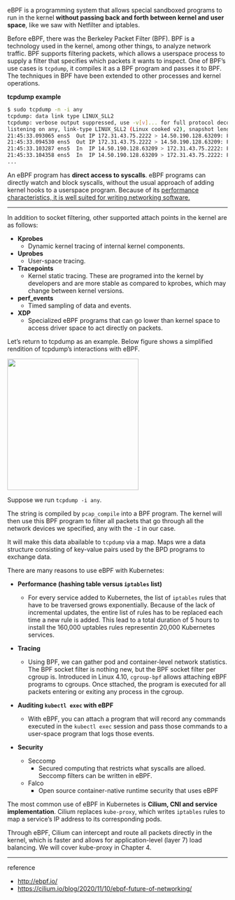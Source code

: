
eBPF is a programming system that allows special sandboxed programs to run in the kernel **without passing back and forth between kernel and user space**, like we saw with Netfilter and iptables.

Before eBPF, there was the Berkeley Packet Filter (BPF). BPF is a technology used in the kernel, among other things, to analyze network traffic. BPF supports filtering packets, which allows a userspace process to supply a filter that specifies which packets it wants to inspect. One of BPF’s use cases is `tcpdump`, it compiles it as a BPF program and passes it to BPF. The techniques in BPF have been extended to other processes and kernel operations.

**tcpdump example**
```bash
$ sudo tcpdump -n -i any
tcpdump: data link type LINUX_SLL2
tcpdump: verbose output suppressed, use -v[v]... for full protocol decode
listening on any, link-type LINUX_SLL2 (Linux cooked v2), snapshot length 262144 bytes
21:45:33.093065 ens5  Out IP 172.31.43.75.2222 > 14.50.190.128.63209: Flags [P.], seq 2457618334:2457618410, ack 3398066884, win 463, options [nop,nop,TS val 1101586736 ecr 1365458938], length 76
21:45:33.094530 ens5  Out IP 172.31.43.75.2222 > 14.50.190.128.63209: Flags [P.], seq 76:280, ack 1, win 463, options [nop,nop,TS val 1101586738 ecr 1365458938], length 204
21:45:33.103287 ens5  In  IP 14.50.190.128.63209 > 172.31.43.75.2222: Flags [.], ack 76, win 2046, options [nop,nop,TS val 1365458993 ecr 1101586736], length 0
21:45:33.104358 ens5  In  IP 14.50.190.128.63209 > 172.31.43.75.2222: Flags [.], ack 280, win 2044, options [nop,nop,TS val 1365458994 ecr 1101586738], length 0
...
```

An eBPF program has **direct access to syscalls**. eBPF programs can directly watch and block syscalls, without the usual approach of adding kernel hooks to a userspace program. Because of its <u>performance characteristics, it is well suited for writing networking software.</u>

---

In addition to socket filtering, other supported attach points in the kernel are as follows:

- **Kprobes**
  - Dynamic kernel tracing of internal kernel components.
- **Uprobes**
  - User-space tracing.
- **Tracepoints**
  - Kernel static tracing. These are programed into the kernel by developers and are more stable as compared to kprobes, which may change between kernel versions.
- **perf_events**
  - Timed sampling of data and events.
- **XDP**
  - Specialized eBPF programs that can go lower than kernel space to access driver space to act directly on packets.

Let’s return to tcpdump as an example. Below figure shows a simplified rendition of tcpdump’s interactions with eBPF.

<img src="https://github.com/rlaisqls/TIL/assets/81006587/92391699-09cc-49da-83e5-55a85465b6ff" height="300px" />

Suppose we run `tcpdump -i any`.

The string is compiled by `pcap_compile` into a BPF program. The kernel will then use this BPF program to filter all packets that go through all the network devices we specified, any with the `-I` in our case.

It will make this data abailable to `tcpdump` via a map. Maps wre a data structure consisting of key-value pairs used by the BPD programs to exchange data.

There are many reasons to use eBPF with Kubernetes:

- **Performance (hashing table versus `iptables` list)**
  - For every service added to Kubernetes, the list of `iptables` rules that have to be traversed grows exponentially. Because of the lack of incremental updates, the entire list of rules has to be replaced each time a new rule is added. This lead to a total duration of 5 hours to install the 160,000 uptables rules representin 20,000 Kubernetes services.

- **Tracing**
  - Using BPF, we can gather pod and container-level network statistics. The BPF socket filter is nothing new, but the BPF socket filter per cgroup is. Introduced in Linux 4.10, `cgroup-bpf` allows attaching eBPF programs to cgroups. Once sttached, the program is executed for all packets entering or exiting any process in the cgroup.

- **Auditing `kubectl exec` with eBPF**
  - With eBPF, you can attach a program that will record any commands executed in the `kubectl exec` session and pass those commands to a user-space program that logs those events.

- **Security**
  - Seccomp
    - Secured computing that restricts what syscalls are alloed. Seccomp filters can be written in eBPF.
  - Falco
    - Open source container-native runtime security that uses eBPF

The most common use of eBPF in Kubernetes is **Cilium, CNI and service implementation**. Cilium replaces `kube-proxy`, which writes `iptables` rules to map a service’s IP address to its corresponding pods.

Through eBPF, Cilium can intercept and route all packets directly in the kernel, which is faster and allows for application-level (layer 7) load balancing. We will cover kube-proxy in Chapter 4.

---
reference
- http://ebpf.io/
- https://cilium.io/blog/2020/11/10/ebpf-future-of-networking/